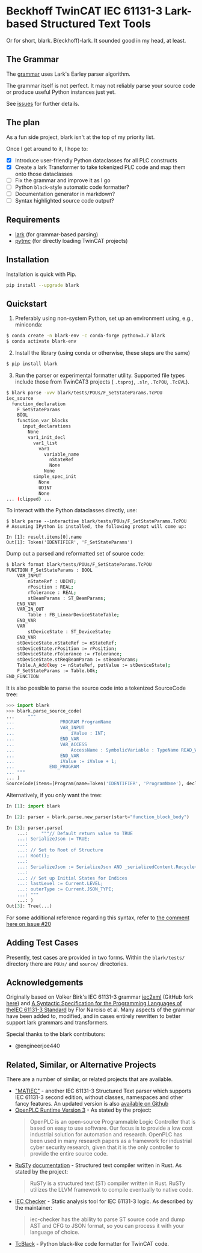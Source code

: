 # Beckhoff TwinCAT IEC 61131-3 Lark-based Structured Text Tools

Or for short, blark.  B(eckhoff)-lark. It sounded good in my head, at least.

## The Grammar

The [grammar](blark/iec.lark) uses Lark's Earley parser algorithm.

The grammar itself is not perfect.  It may not reliably parse your source code
or produce useful Python instances just yet.

See [issues](https://github.com/klauer/blark/issues) for further details.

## The plan

As a fun side project, blark isn't at the top of my priority list.

Once I get around to it, I hope to:

- [x] Introduce user-friendly Python dataclasses for all PLC constructs
- [x] Create a lark Transformer to take tokenized PLC code and map them onto
  those dataclasses
- [ ] Fix the grammar and improve it as I go
- [ ] Python ``black``-style automatic code formatter?
- [ ] Documentation generator in markdown?
- [ ] Syntax highlighted source code output?

## Requirements

- [lark](https://github.com/lark-parser/lark) (for grammar-based parsing)
- [pytmc](https://github.com/pcdshub/pytmc) (for directly loading TwinCAT projects)

## Installation

Installation is quick with Pip.

```bash
pip install --upgrade blark
```

## Quickstart

1. Preferably using non-system Python, set up an environment using, e.g., miniconda:
  ```bash
  $ conda create -n blark-env -c conda-forge python=3.7 blark
  $ conda activate blark-env
  ```
2. Install the library (using conda or otherwise, these steps are the same)
  ```bash
  $ pip install blark
  ```
3. Run the parser or experimental formatter utility.  Supported file types
   include those from TwinCAT3 projects ( ``.tsproj``, ``.sln``, ``.TcPOU``,
   ``.TcGVL``).

```bash
$ blark parse -vvv blark/tests/POUs/F_SetStateParams.TcPOU
iec_source
  function_declaration
    F_SetStateParams
    BOOL
    function_var_blocks
      input_declarations
        None
        var1_init_decl
          var1_list
            var1
              variable_name
                nStateRef
                None
              None
          simple_spec_init
            None
            UDINT
            None
... (clipped) ...
```

To interact with the Python dataclasses directly, use:

```
$ blark parse --interactive blark/tests/POUs/F_SetStateParams.TcPOU
# Assuming IPython is installed, the following prompt will come up:

In [1]: result.items[0].name
Out[1]: Token('IDENTIFIER', 'F_SetStateParams')
```

Dump out a parsed and reformatted set of source code:

```bash
$ blark format blark/tests/POUs/F_SetStateParams.TcPOU
FUNCTION F_SetStateParams : BOOL
    VAR_INPUT
        nStateRef : UDINT;
        rPosition : REAL;
        rTolerance : REAL;
        stBeamParams : ST_BeamParams;
    END_VAR
    VAR_IN_OUT
        Table : FB_LinearDeviceStateTable;
    END_VAR
    VAR
        stDeviceState : ST_DeviceState;
    END_VAR
    stDeviceState.nStateRef := nStateRef;
    stDeviceState.rPosition := rPosition;
    stDeviceState.rTolerance := rTolerance;
    stDeviceState.stReqBeamParam := stBeamParams;
    Table.A_Add(key := nStateRef, putValue := stDeviceState);
    F_SetStateParams := Table.bOk;
END_FUNCTION
```

It is also possible to parse the source code into a tokenized SourceCode tree:

```python
>>> import blark
>>> blark.parse_source_code(
...     """
...                 PROGRAM ProgramName
...                 VAR_INPUT
...                     iValue : INT;
...                 END_VAR
...                 VAR_ACCESS
...                     AccessName : SymbolicVariable : TypeName READ_WRITE;
...                 END_VAR
...                 iValue := iValue + 1;
...             END_PROGRAM
... """
... )
SourceCode(items=[Program(name=Token('IDENTIFIER', 'ProgramName'), declarations=[InputDeclarations(attrs=None, items=[VariableOneInitDeclaration(variables=[DeclaredVariable(variable=SimpleVariable(name=Token('IDENTIFIER', 'iValue'), dereferenced=False), location=None)], init=TypeInitialization(indirection=None, spec=SimpleSpecification(type=Token('DOTTED_IDENTIFIER', 'INT')), value=None))]), AccessDeclarations(items=[AccessDeclaration(name=Token('IDENTIFIER', 'AccessName'), variable=SimpleVariable(name=Token('IDENTIFIER', 'SymbolicVariable'), dereferenced=False), type=DataType(indirection=None, type_name=Token('DOTTED_IDENTIFIER', 'TypeName')), direction=Token('READ_WRITE', 'READ_WRITE'))])], body=StatementList(statements=[AssignmentStatement(variables=[SimpleVariable(name=Token('IDENTIFIER', 'iValue'), dereferenced=False)], expression=BinaryOperation(left=SimpleVariable(name=Token('IDENTIFIER', 'iValue'), dereferenced=False), op=Token('ADD_OPERATOR', '+'), right=Integer(value=Token('INTEGER', '1'), type_name=None)))]))], filename=PosixPath('unknown'), raw_source='\n                PROGRAM ProgramName\n                VAR_INPUT\n                    iValue : INT;\n                END_VAR\n                VAR_ACCESS\n                    AccessName : SymbolicVariable : TypeName READ_WRITE;\n                END_VAR\n                iValue := iValue + 1;\n            END_PROGRAM\n')
```

Alternatively, if you only want the tree:

```python
In [1]: import blark

In [2]: parser = blark.parse.new_parser(start="function_block_body")

In [3]: parser.parse(
    ...:     """// Default return value to TRUE
    ...: SerializeJson := TRUE;
    ...:
    ...: // Set to Root of Structure
    ...: Root();
    ...:
    ...: SerializeJson := SerializeJson AND _serializedContent.Recycle();
    ...:
    ...: // Set up Initial States for Indices
    ...: lastLevel := Current.LEVEL;
    ...: outerType := Current.JSON_TYPE;
    ...: """
    ...: )
Out[3]: Tree(...)
```

For some additional reference regarding this syntax, refer to
[the comment here on issue #20](https://github.com/klauer/blark/issues/20#issuecomment-1099699641)

## Adding Test Cases

Presently, test cases are provided in two forms. Within the `blark/tests/`
directory there are `POUs/` and `source/` directories.

## Acknowledgements

Originally based on Volker Birk's IEC 61131-3 grammar
[iec2xml](https://fdik.org/iec2xml/) (GitHub fork
[here](https://github.com/klauer/iec2xml)) and [A Syntactic
Specification for the Programming Languages of theIEC 61131-3
Standard](https://www.researchgate.net/publication/228971719_A_syntactic_specification_for_the_programming_languages_of_the_IEC_61131-3_standard)
by Flor Narciso et al.  Many aspects of the grammar have been added to,
modified, and in cases entirely rewritten to better support lark grammars and
transformers.

Special thanks to the blark contributors:

- @engineerjoe440

## Related, Similar, or Alternative Projects

There are a number of similar, or related projects that are available.

- ["MATIEC"](https://github.com/nucleron/matiec) - another IEC 61131-3 Structured
Text parser which supports IEC 61131-3 second edition, without classes,
namespaces and other fancy features. An updated version is also
[available on Github](https://github.com/sm1820/matiec)
- [OpenPLC Runtime Version 3](https://github.com/thiagoralves/OpenPLC_v3) -
As stated by the project:
  > OpenPLC is an open-source Programmable Logic Controller that is based on easy to use software. Our focus is to provide a low cost industrial solution for automation and research. OpenPLC has been used in many research papers as a framework for industrial cyber security research, given that it is the only controller to provide the entire source code.
- [RuSTy](https://github.com/PLC-lang/rusty)
[documentation](https://plc-lang.github.io/rusty/intro_1.html) - Structured text
compiler written in Rust. As stated by the project:
  > RuSTy is a structured text (ST) compiler written in Rust. RuSTy utilizes the LLVM framework to compile eventually to native code.
- [IEC Checker](https://github.com/jubnzv/iec-checker) - Static analysis tool
for IEC 61131-3 logic. As described by the maintainer:
  > iec-checker has the ability to parse ST source code and dump AST and CFG to JSON format, so you can process it with your language of choice.
- [TcBlack](https://github.com/Roald87/TcBlack) - Python black-like code formatter for TwinCAT code.
